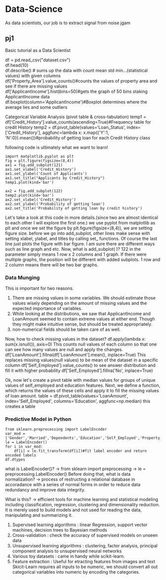 # Data-Science
As data scientists, our job is to extract signal from noise
jgam

## pj1
Basic tutorial as a Data Scientist

df = pd.read_csv("dataset.csv")<br/>
df.head(10)<br/>
df.describe() # sums up the data with count mean std min...(statistical values) with given columns<br/>
df['Property_Area'].value_counts()#counts the values of property area and see if there are missing values<br/>
df['ApplicantIncome'].hist(bins=50)#gets the graph of 50 bins staking ApplicantIncome data<br/>
df.boxplot(column='ApplicantIncome')#Boxplot determines where the average lies and some outliers<br/>

Categorical Variable Analysis (pivot table & cross-tabulation)
temp1 = df['Credit_History'].value_counts(ascending=True)#Frequency table for credit History
temp2 = df.pivot_table(values='Loan_Status', index=['Credit_History'], aggfunc=lambda x: x.map({'Y':1, 'N':0}).mean())#probability of getting loan for each Credit History class

following code is ultimately what we want to learn!
```
import matplotlib.pyplot as plt
fig = plt.figure(figsize=(8,4))
ax1 = fig.add_subplot(121)
ax1.set_xlabel('Credit_History')
ax1.set_ylabel('Count of Applicants')
ax1.set_title("Applicants by Credit_History")
temp1.plot(kind='bar')

ax2 = fig.add_subplot(122)
temp2.plot(kind='bar')
ax2.set_xlabel('Credit_History')
ax2.set_ylabel('Probability of getting loan')
ax2.set_title('Probability of getting loan by credit history')
```

Let's take a look at this code in more details.(since two are almost identical to each other I will explore the first one.)
we use pyplot from matplotlib as plt and once we set the figure by plt.figure(figsize=(8,4)), we are setting figure size.
before we go into add_subplot, other lines make sense with setting xlabel, ylabel, and titles by calling set_ functions. Of course the last line just plots the figure with bar figure. I am sure there are different ways such as line graph and etc.
Now, what is add_subplot( )? 122 in the parameter simply means 1 row x 2 columns and 1 graph.
If there were multiple graphs, the position will be different with added subplots.
1 row and 2 column means there will be two bar graphs.

### Data Munging
This is important for two reasons.
1. There are missing values in some variables. We should estimate those values wisely depending on the amount of missing values and the expected importance of variables.
2. While looking at the distributions, we saw that ApplicantIncome and LoanAmount seemed to contain extreme values at either end. Though they might make intuitive sense, but should be treated appropriately.
3. non-numerical fields should be taken care of as well.

Now, how to check missing values in the dataset?
df.apply(lambda x: sum(x.isnull()), axis=0)
This counts null values of each column so that one can see how many values are null and apply the changes.
df['LoanAmount'].fillna(df['LoanAmount'].mean(), inplace=True)
This replaces missing values(null values) to be mean of the dataset in a specific column
df['Self_Employed'].value_counts() to see answer distribution and fill it with higher probability
df['Self_Employed'].fillna('No', inplace=True)

Ok, now let's create a pivot table with median values for groups of unique values of self_employed and education features. Next, we define a function, which returns the values of these cells and apply it to fill the missing values of loan amount.
table = df.pivot_table(values='LoanAmount', index='Self_Employed', columns='Education', aggfunc=np.median)
this creates a table

### Predictive Model in Python
```
from sklearn.preprocessing import LabelEncoder
var_mod = ['Gender','Married','Dependents','Education','Self_Employed','Property_Area','Loan_Status']
le = LabelEncoder()
for i in var_mod:
	df[i] = le.fit_transform(df[i])#fit label encoder and return encoded labels
df.dtypes
```
what is LabelEncoder()?
-> from sklearn import preprocessing
-> le = preprocessing.LabelEncoder()
Before doing that, what is data normalization?
->  process of restructing a relational database in accoradance with a series of normal forms in order to reduce data redundancy and improve data integrity.


What is this?
-> efficient tools for machine learning and statistical modeling including classification, regression, clustering and dimensionality reduction. It is merely used to build models and not used for reading the data, manipulating and summarizing it.
1. Supervised learning algorithms : linear Regression, support vector machines, decision trees to Bayesian methods
2. Cross-validation : check the accuracy of supervised models on unseen data
3. Unsupervised learning algorithms : clustering, factor analysis, principal component analysis to unsupervised neural networks
4. Various toy datasets : came in handy while scikit-learn.
5. Feature extraction : Useful for etracting features from images and text
Skicit-Learn requires all inputs to be numeric, we should convert all out categorical variables into numeric by encoding the categories.



